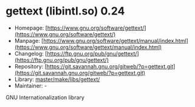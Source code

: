 # gettext (libintl.so) 0.24
 - Homepage: [https://www.gnu.org/software/gettext/](https://www.gnu.org/software/gettext/)
 - Manpage: [https://www.gnu.org/software/gettext/manual/index.html](https://www.gnu.org/software/gettext/manual/index.html)
 - Changelog: [https://ftp.gnu.org/pub/gnu/gettext/](https://ftp.gnu.org/pub/gnu/gettext/)
 - Repository: [https://git.savannah.gnu.org/gitweb/?p=gettext.git](https://git.savannah.gnu.org/gitweb/?p=gettext.git)
 - Library: [master/make/libs/gettext/](https://github.com/Freetz-NG/freetz-ng/tree/master/make/libs/gettext/)
 - Maintainer: -

GNU Internationalization library
